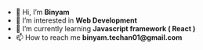 - 👋 Hi, I’m __Binyam__
- 👀 I’m interested in __Web Development__
- 🌱 I’m currently learning __Javascript framework ( React )__
- 📫 How to reach me __binyam.techan01@gmail.com__

<!---
binoyam/binoyam is a ✨ special ✨ repository because its `README.md` (this file) appears on your GitHub profile.
You can click the Preview link to take a look at your changes.
--->
